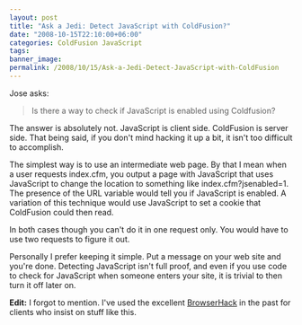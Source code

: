 ```yaml
---
layout: post
title: "Ask a Jedi: Detect JavaScript with ColdFusion?"
date: "2008-10-15T22:10:00+06:00"
categories: ColdFusion JavaScript 
tags: 
banner_image: 
permalink: /2008/10/15/Ask-a-Jedi-Detect-JavaScript-with-ColdFusion
---
```


Jose asks:

<blockquote>
<p>
Is there a way to check if JavaScript is enabled using Coldfusion?
</p>
</blockquote>

The answer is absolutely not. JavaScript is client side. ColdFusion is server side. That being said, if you don't mind hacking it up a bit, it isn't too difficult to accomplish.
<!--more-->
The simplest way is to use an intermediate web page. By that I mean when a user requests index.cfm, you output a page with JavaScript that uses JavaScript to change the location to something like index.cfm?jsenabled=1. The presence of the URL variable would tell you if JavaScript is enabled. A variation of this technique would use JavaScript to set a cookie that ColdFusion could then read.

In both cases though you can't do it in one request only. You would have to use two requests to figure it out. 

Personally I prefer keeping it simple. Put a message on your web site and you're done. Detecting JavaScript isn't full proof, and even if you use code to check for JavaScript when someone enters your site, it is trivial to then turn it off later on.

<b>Edit:</b> I forgot to mention. I've used the excellent <a href="http://cyscape.com/products/bhawk/">BrowserHack</a> in the past for clients who insist on stuff like this.